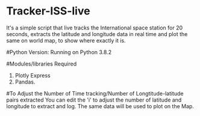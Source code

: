 # Tracker-ISS-live
It's a simple script that live tracks the International space station for 20 seconds, extracts the latitude and longitude data in real time and plot the same on world map, to show where exactly it is.

#Python Version:
Running on Python 3.8.2

#Modules/libraries Required
1. Plotly Express
2. Pandas.

#To Adjust the Number of Time tracking/Number of Longtitude-latitude pairs extracted
You can edit the 'i' to adjust the number of latitude and longitude to extract and log. The same data will be used to plot on the Map. 
